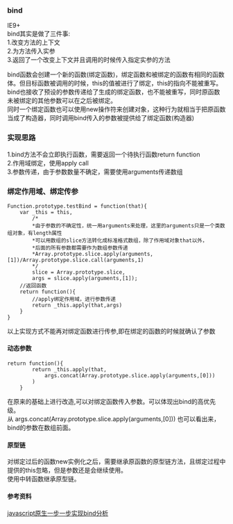 ### bind
IE9+  
bind其实是做了三件事:  
1.改变方法的上下文  
2.为方法传入实参  
3.返回了一个改变上下文并且调用的时候传入指定实参的方法  

bind函数会创建一个新的函数(绑定函数)，绑定函数和被绑定的函数有相同的函数体。但目标函数被调用的时候，this的值被进行了绑定，this的指向不能被重写。bind也接收了预设的参数传递给了生成的绑定函数，也不能被重写，同时原函数未被绑定的其他参数可以在之后被绑定。    
同时一个绑定函数也可以使用new操作符来创建对象，这种行为就相当于把原函数当成了构造器，同时调用bind传入的参数被提供给了绑定函数(构造器)   
### 实现思路
1.bind方法不会立即执行函数，需要返回一个待执行函数return function  
2.作用域绑定，使用apply call  
3.参数传递，由于参数数量不确定，需要使用arguments传递数组  

### 绑定作用域、绑定传参
```
Function.prototype.testBind = function(that){
    var _this = this,
        /*
        *由于参数的不确定性，统一用arguments来处理，这里的arguments只是一个类数组对象，有length属性
        *可以用数组的slice方法转化成标准格式数组，除了作用域对象that以外，
        *后面的所有参数都需要作为数组参数传递
        *Array.prototype.slice.apply(arguments,[1])/Array.prototype.slice.call(arguments,1)
        */
        slice = Array.prototype.slice,
        args = slice.apply(arguments,[1]);
    //返回函数    
    return function(){
        //apply绑定作用域，进行参数传递
        return _this.apply(that,args)
    }    
}
```
以上实现方式不能再对绑定函数进行传参,即在绑定的函数的时候就确认了参数  

#### 动态参数  
```
return function(){
        return _this.apply(that,
            args.concat(Array.prototype.slice.apply(arguments,[0]))
        )
    }    
```
在原来的基础上进行改造,可以对绑定函数传入参数。可以体现出bind的高优先级。  
从 args.concat(Array.prototype.slice.apply(arguments,[0])) 也可以看出来，bind的参数在数组前面。  

#### 原型链  
对绑定过后的函数new实例化之后，需要继承原函数的原型链方法，且绑定过程中提供的this忽略，但是参数还是会继续使用。  
使用中转函数继承原型链。  



#### 参考资料
[javascript原生一步一步实现bind分析](https://segmentfault.com/a/1190000007342882)  




 
